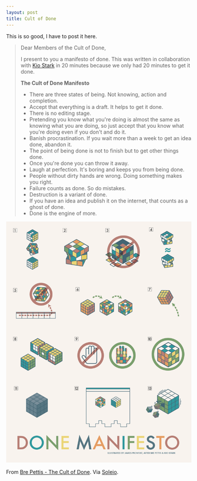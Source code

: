 ```yaml
---
layout: post
title: Cult of Done
---
```


This is so good, I have to post it here.

> Dear Members of the Cult of Done,
> 
> I present to you a manifesto of done. This was written in collaboration with [Kio Stark](http://municipalarchive.wordpress.com/) in 20 minutes because we only had 20 minutes to get it done.
> 
> **The Cult of Done Manifesto**
>
> - There are three states of being. Not knowing, action and completion.</li>
> - Accept that everything is a draft. It helps to get it done.</li>
> - There is no editing stage.</li>
> - Pretending you know what you're doing is almost the same as knowing what you are doing, so just accept that you know what you're doing even if you don't and do it.</li>
> - Banish procrastination. If you wait more than a week to get an idea done, abandon it.</li>
> - The point of being done is not to finish but to get other things done.</li>
> - Once you're done you can throw it away.</li>
> - Laugh at perfection. It's boring and keeps you from being done.</li>
> - People without dirty hands are wrong. Doing something makes you right.</li>
> - Failure counts as done. So do mistakes.</li>
> - Destruction is a variant of done.</li>
> - If you have an idea and publish it on the internet, that counts as a ghost of done.</li>
> - Done is the engine of more.</li>

![Cult of Done, Visually](/images/cult-of-done-visually.png)

From [Bre Pettis - The Cult of Done](http://www.brepettis.com/blog/2009/3/3/the-cult-of-done-manifesto.html). Via [Soleio](http://sole.io).